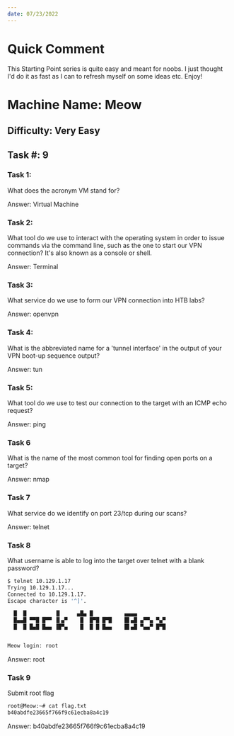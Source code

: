 ```yaml
---
date: 07/23/2022
---
```

# Quick Comment
This Starting Point series is quite easy and meant for noobs. I just thought I'd do it as fast as I can to refresh myself on some ideas etc. Enjoy!


# Machine Name: Meow

## Difficulty: Very Easy
## Task #: 9
### Task 1:
 What does the acronym VM stand for?

 Answer: Virtual Machine

### Task 2:
 What tool do we use to interact with the operating system in order to issue commands via the command line, such as the one to start our VPN connection? It's also known as a console or shell.

 Answer: Terminal

### Task 3:
 What service do we use to form our VPN connection into HTB labs?


 Answer: openvpn

### Task 4:
 What is the abbreviated name for a 'tunnel interface' in the output of your VPN boot-up sequence output?

 Answer: tun

### Task 5: 
 What tool do we use to test our connection to the target with an ICMP echo request?

 Answer: ping

### Task 6
 What is the name of the most common tool for finding open ports on a target?

 Answer: nmap

### Task 7 
 What service do we identify on port 23/tcp during our scans?

 Answer: telnet

### Task 8
 What username is able to log into the target over telnet with a blank password?

```bash
$ telnet 10.129.1.17                                                                                              
Trying 10.129.1.17...
Connected to 10.129.1.17.
Escape character is '^]'.

  █  █         ▐▌     ▄█▄ █          ▄▄▄▄
  █▄▄█ ▀▀█ █▀▀ ▐▌▄▀    █  █▀█ █▀█    █▌▄█ ▄▀▀▄ ▀▄▀
  █  █ █▄█ █▄▄ ▐█▀▄    █  █ █ █▄▄    █▌▄█ ▀▄▄▀ █▀█


Meow login: root
```

 Answer: root

### Task 9
 Submit root flag
```bash
root@Meow:~# cat flag.txt 
b40abdfe23665f766f9c61ecba8a4c19
```

 Answer: b40abdfe23665f766f9c61ecba8a4c19


